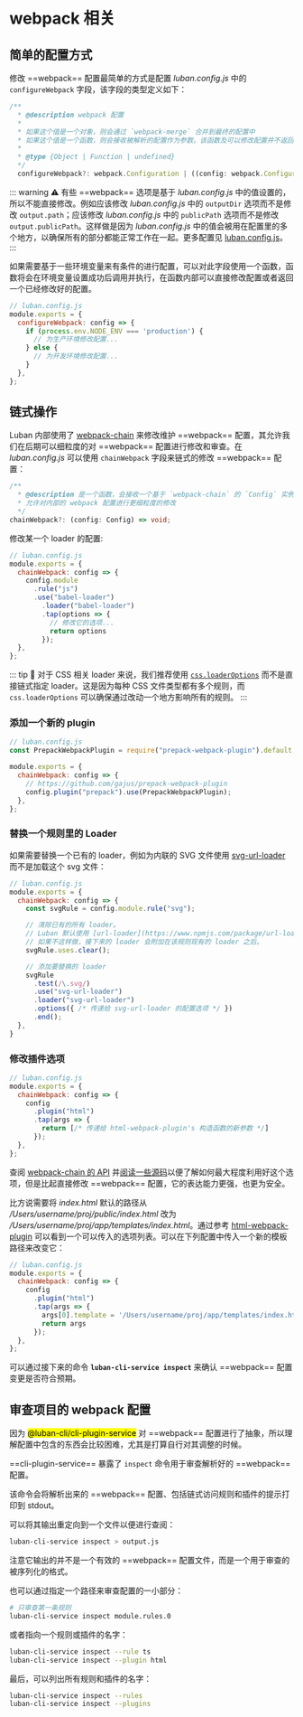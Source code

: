 # webpack 相关

## 简单的配置方式

修改 ==webpack== 配置最简单的方式是配置 *luban.config.js* 中的 `configureWebpack` 字段，该字段的类型定义如下：

```typescript
/**
  * @description webpack 配置
  *
  * 如果这个值是一个对象，则会通过 `webpack-merge` 合并到最终的配置中
  * 如果这个值是一个函数，则会接收被解析的配置作为参数。该函数及可以修改配置并不返回任何东西，也可以返回一个被克隆或合并过的配置版本
  *
  * @type {Object | Function | undefined}
  */
  configureWebpack?: webpack.Configuration | ((config: webpack.Configuration) => webpack.Configuration | void);
```

::: warning ⚠️
有些 ==webpack== 选项是基于 *luban.config.js* 中的值设置的，所以不能直接修改。例如应该修改 *luban.config.js* 中的 `outputDir` 选项而不是修改 `output.path`；应该修改 *luban.config.js* 中的 `publicPath` 选项而不是修改 `output.publicPath`。这样做是因为 *luban.config.js* 中的值会被用在配置里的多个地方，以确保所有的部分都能正常工作在一起。更多配置见 [luban.config.js](../config/#luban-config-js)。
:::

如果需要基于一些环境变量来有条件的进行配置，可以对此字段使用一个函数，函数将会在环境变量设置成功后调用并执行，在函数内部可以直接修改配置或者返回一个已经修改好的配置。

```javascript
// luban.config.js
module.exports = {
  configureWebpack: config => {
    if (process.env.NODE_ENV === 'production') {
      // 为生产环境修改配置...
    } else {
      // 为开发环境修改配置...
    }
  },
};
```

## 链式操作

Luban 内部使用了 [webpack-chain](https://github.com/neutrinojs/webpack-chain) 来修改维护 ==webpack== 配置，其允许我们在后期可以细粒度的对 ==webpack== 配置进行修改和审查。在 *luban.config.js* 可以使用 `chainWebpack` 字段来链式的修改 ==webpack== 配置：

```typescript
/**
  * @description 是一个函数，会接收一个基于 `webpack-chain` 的 `Config` 实例
  * 允许对内部的 webpack 配置进行更细粒度的修改
  */
chainWebpack?: (config: Config) => void;
```

修改某一个 loader 的配置:

```javascript
// luban.config.js
module.exports = {
  chainWebpack: config => {
    config.module
      .rule("js")
      .use("babel-loader")
        .loader("babel-loader")
        .tap(options => {
          // 修改它的选项...
          return options
        });
  },
};
```

::: tip 🙋
对于 CSS 相关 loader 来说，我们推荐使用 [`css.loaderOptions`](../config/#css-loaderoptions) 而不是直接链式指定 loader。这是因为每种 CSS 文件类型都有多个规则，而 `css.loaderOptions` 可以确保通过改动一个地方影响所有的规则。
:::

### 添加一个新的 plugin

```javascript
// luban.config.js
const PrepackWebpackPlugin = require("prepack-webpack-plugin").default;

module.exports = {
  chainWebpack: config => {
    // https://github.com/gajus/prepack-webpack-plugin
    config.plugin("prepack").use(PrepackWebpackPlugin);
  },
};
```

### 替换一个规则里的 Loader

如果需要替换一个已有的 loader，例如为内联的 SVG 文件使用 [svg-url-loader](https://www.npmjs.com/package/svg-url-loader) 而不是加载这个 svg 文件：

```javascript
// luban.config.js
module.exports = {
  chainWebpack: config => {
    const svgRule = config.module.rule("svg");

    // 清除已有的所有 loader。
    // Luban 默认使用 [url-loader](https://www.npmjs.com/package/url-loader) 来处理 svg 文件
    // 如果不这样做，接下来的 loader 会附加在该规则现有的 loader 之后。
    svgRule.uses.clear();

    // 添加要替换的 loader
    svgRule
      .test(/\.svg/)
      .use("svg-url-loader")
      .loader("svg-url-loader")
      .options({ /* 传递给 svg-url-loader 的配置选项 */ })
      .end();
  },
}
```

### 修改插件选项

```javascript
// luban.config.js
module.exports = {
  chainWebpack: config => {
    config
      .plugin("html")
      .tap(args => {
        return [/* 传递给 html-webpack-plugin's 构造函数的新参数 */]
      });
  },
};
```

查阅 [webpack-chain 的 API](https://github.com/mozilla-neutrino/webpack-chain#getting-started) 并[阅读一些源码](https://github.com/leapFE/luban/tree/master/packages/%40luban/cli-plugin-service/src/config)以便了解如何最大程度利用好这个选项，但是比起直接修改 ==webpack== 配置，它的表达能力更强，也更为安全。

比方说需要将 *index.html* 默认的路径从 */Users/username/proj/public/index.html* 改为 */Users/username/proj/app/templates/index.html*。通过参考 [html-webpack-plugin](https://github.com/jantimon/html-webpack-plugin#options) 可以看到一个可以传入的选项列表。可以在下列配置中传入一个新的模板路径来改变它：

```javascript
// luban.config.js
module.exports = {
  chainWebpack: config => {
    config
      .plugin("html")
      .tap(args => {
        args[0].template = '/Users/username/proj/app/templates/index.html'
        return args
      });
  },
};
```

可以通过接下来的命令 **`luban-cli-service inspect`** 来确认 ==webpack== 配置变更是否符合预期。

## 审查项目的 webpack 配置

因为 <mark>@luban-cli/cli-plugin-service</mark> 对 ==webpack== 配置进行了抽象，所以理解配置中包含的东西会比较困难，尤其是打算自行对其调整的时候。

==cli-plugin-service== 暴露了 `inspect` 命令用于审查解析好的 ==webpack== 配置。

该命令会将解析出来的 ==webpack== 配置、包括链式访问规则和插件的提示打印到 stdout。

可以将其输出重定向到一个文件以便进行查阅：

``` bash
luban-cli-service inspect > output.js
```

注意它输出的并不是一个有效的 ==webpack== 配置文件，而是一个用于审查的被序列化的格式。

也可以通过指定一个路径来审查配置的一小部分：

``` bash
# 只审查第一条规则
luban-cli-service inspect module.rules.0
```

或者指向一个规则或插件的名字：

``` bash
luban-cli-service inspect --rule ts
luban-cli-service inspect --plugin html
```

最后，可以列出所有规则和插件的名字：

``` bash
luban-cli-service inspect --rules
luban-cli-service inspect --plugins
```
